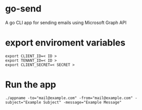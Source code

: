 # go-send
A go CLI app for sending emails using Microsoft Graph API

# export enviroment variables
```
export CLIENT_ID=< ID >
export TENANT_ID=< ID >
export CLIENT_SECRET=< SECRET >
```
# Run the app
```
./appname -to="mail@example.com" -from="mail@example.com" -subject="Example Subject" -message="Example Message"
```

